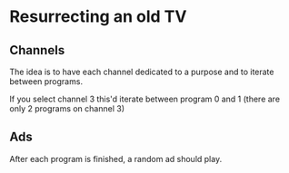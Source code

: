 # Resurrecting an old TV


## Channels

The idea is to have each channel dedicated to a purpose and to iterate between programs.

If you select channel 3 this'd iterate between program 0 and 1 (there are only 2 programs on channel 3)


## Ads

After each program is finished, a random ad should play.

